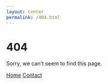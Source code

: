 ```yaml
---
layout: center
permalink: /404.html
---
```


# 404

Sorry, we can't seem to find this page.

<div class="mt3">
  <a href="{{ site.baseurl }}/" class="button button-blue button-big">Home</a>
  <a href="{{ site.baseurl }}/about/" class="button button-blue button-big">Contact</a>
</div>
